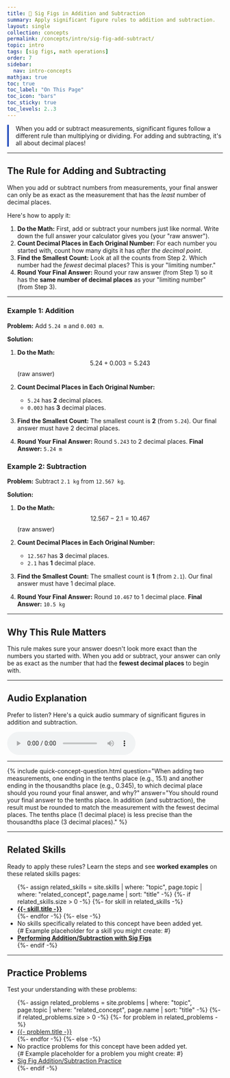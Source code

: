 ```yaml
---
title: 📘 Sig Figs in Addition and Subtraction
summary: Apply significant figure rules to addition and subtraction.
layout: single
collection: concepts
permalink: /concepts/intro/sig-fig-add-subtract/
topic: intro
tags: [sig figs, math operations]
order: 7
sidebar:
  nav: intro-concepts
mathjax: true
toc: true
toc_label: "On This Page"
toc_icon: "bars"
toc_sticky: true
toc_levels: 2..3
---
```


<p class="lead" markdown="1" style="border-left: 4px solid #2A52BE; padding-left: 1rem;">
When you add or subtract measurements, significant figures follow a different rule than multiplying or dividing. For adding and subtracting, it's all about decimal places!
</p>

---

## **The Rule for Adding and Subtracting**

When you add or subtract numbers from measurements, your final answer can only be as exact as the measurement that has the *least* number of decimal places.

Here's how to apply it:

1.  **Do the Math:** First, add or subtract your numbers just like normal. Write down the full answer your calculator gives you (your "raw answer").
2.  **Count Decimal Places in Each Original Number:** For each number you started with, count how many digits it has *after the decimal point*.
3.  **Find the Smallest Count:** Look at all the counts from Step 2. Which number had the *fewest* decimal places? This is your "limiting number."
4.  **Round Your Final Answer:** Round your raw answer (from Step 1) so it has the **same number of decimal places** as your "limiting number" (from Step 3).

---

### Example 1: Addition

**Problem:** Add `5.24 m` and `0.003 m`.

**Solution:**

1.  **Do the Math:**
    $$ 5.24 + 0.003 = 5.243 $$
    (raw answer)

2.  **Count Decimal Places in Each Original Number:**
    * `5.24` has **2** decimal places.
    * `0.003` has **3** decimal places.

3.  **Find the Smallest Count:** The smallest count is **2** (from `5.24`). Our final answer must have 2 decimal places.

4.  **Round Your Final Answer:**
    Round `5.243` to 2 decimal places.
    **Final Answer:** `5.24 m`

### Example 2: Subtraction

**Problem:** Subtract `2.1 kg` from `12.567 kg`.

**Solution:**

1.  **Do the Math:**
    $$ 12.567 - 2.1 = 10.467 $$
    (raw answer)

2.  **Count Decimal Places in Each Original Number:**
    * `12.567` has **3** decimal places.
    * `2.1` has **1** decimal place.

3.  **Find the Smallest Count:** The smallest count is **1** (from `2.1`). Our final answer must have 1 decimal place.

4.  **Round Your Final Answer:**
    Round `10.467` to 1 decimal place.
    **Final Answer:** `10.5 kg`

---

## **Why This Rule Matters**

This rule makes sure your answer doesn't look more exact than the numbers you started with. When you add or subtract, your answer can only be as exact as the number that had the **fewest decimal places** to begin with.

---

## **Audio Explanation**

<p>Prefer to listen? Here's a quick audio summary of significant figures in addition and subtraction.</p>
<audio controls class="audio-player" aria-label="Audio summary of significant figures in addition and subtraction">
  <source src="/assets/audio/intro/sig-fig-add-subtract-audio.mp3" type="audio/mpeg">
  Your browser does not support the audio element.
</audio>

---

{% include quick-concept-question.html
  question="When adding two measurements, one ending in the tenths place (e.g., 15.1) and another ending in the thousandths place (e.g., 0.345), to which decimal place should you round your final answer, and why?"
  answer="You should round your final answer to the tenths place. In addition (and subtraction), the result must be rounded to match the measurement with the fewest decimal places. The tenths place (1 decimal place) is less precise than the thousandths place (3 decimal places)."
%}

---

## **Related Skills**

Ready to apply these rules? Learn the steps and see **worked examples** on these related skills pages:

<ul>
  {%- assign related_skills = site.skills | where: "topic", page.topic | where: "related_concept", page.name | sort: "title" -%}
  {%- if related_skills.size > 0 -%}
    {%- for skill in related_skills -%}
      <li><a href="{{- skill.url | relative_url -}}"><strong>{{- skill.title -}}</strong></a></li>
    {%- endfor -%}
  {%- else -%}
    <li>No skills specifically related to this concept have been added yet.</li>
    {# Example placeholder for a skill you might create: #}
    <li><a href="/skills/performing-add-subtract-sig-figs/"><strong>Performing Addition/Subtraction with Sig Figs</strong></a></li>
  {%- endif -%}
</ul>

<hr>

<h2>Practice Problems</h2>
<p>Test your understanding with these problems:</p>
<ul>
  {%- assign related_problems = site.problems | where: "topic", page.topic | where: "related_concept", page.name | sort: "title" -%}
  {%- if related_problems.size > 0 -%}
    {%- for problem in related_problems -%}
      <li><a href="{{- problem.url | relative_url -}}">{{- problem.title -}}</a></li>
    {%- endfor -%}
  {%- else -%}
    <li>No practice problems for this concept have been added yet.</li>
    {# Example placeholder for a problem you might create: #}
    <li><a href="/problems/sig-fig-add-subtract-practice/">Sig Fig Addition/Subtraction Practice</a></li>
  {%- endif -%}
</ul>